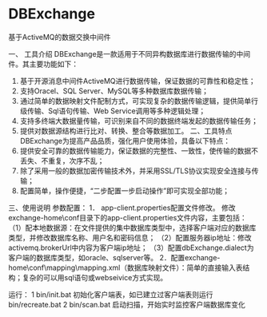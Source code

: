 DBExchange
==========

基于ActiveMQ的数据交换中间件

一、 工具介绍
DBExchange是一款适用于不同异构数据库进行数据传输的中间件。其主要功能如下：
1.	基于开源消息中间件ActiveMQ进行数据传输，保证数据的可靠性和稳定性；
2.	支持Oracel、SQL Server、MySQL等多种数据库数据传输；
3.	通过简单的数据映射文件配制方式，可实现复杂的数据传输逻辑，提供简单行级传输、Sql语句传输、Web Service调用等多种逻辑处理； 
4.	支持多终端大数据量传输，可识别来自不同的数据终端发起的数据传输任务；
5.	提供对数据源结构进行比对、转换、整合等数据加工。
二、工具特点
    DBExchange为提高产品品质，强化用户使用体验，具备以下特点：
1.	提供安全可靠的数据传输能力，保证数据的完整性、一致性，使传输的数据不丢失、不重复，次序不乱；
2.	除了采用一般的数据加密传输技术外，并采用SSL/TLS协议实现安全连接与传输；
3.	配置简单，操作便捷，“二步配置一步启动操作”即可实现全部功能；

三、使用说明
    参数配置：
1．	app-client.properties配置文件修改。
修改exchange-home\conf目录下的app-client.properties文件内容，主要包括：
（1）配本地数据源：在文件提供的集中数据库类型中，选择客户端对应的数据库类型，并修改数据库名称、用户名和密码信息；
（2）配置服务器ip地址：修改activemq.brokerUrl中内容为客户端ip地址；
（3）配置dbExchange.dialect为客户端的数据库类型，如oracle、sqlserver等。
2．配置exchange-home\conf\mapping\mapping.xml（数据库映射文件）：简单的直接输入表结构；复杂的可以用sql语句或webseivice方式实现。

运行：
1 bin/init.bat 初始化客户端表，如已建立过客户端表则运行bin/recreate.bat
2 bin/scan.bat 启动扫描，开始实时监控客户端数据库变化

